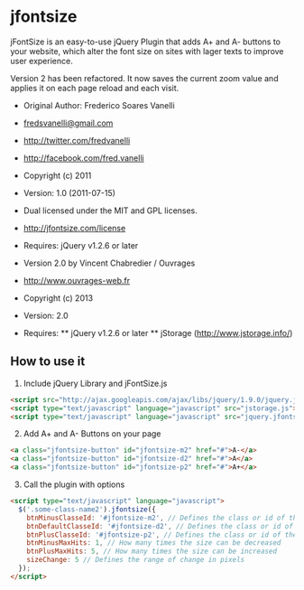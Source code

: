 jfontsize
=========

jFontSize is an easy-to-use jQuery Plugin that adds A+ and A- buttons to your website, which alter the font size on sites with lager texts to improve user experience.

Version 2 has been refactored. It now saves the current zoom value and applies it on each page reload and each visit.

* Original Author: Frederico Soares Vanelli
* fredsvanelli@gmail.com
* http://twitter.com/fredvanelli
* http://facebook.com/fred.vanelli

* Copyright (c) 2011
* Version: 1.0 (2011-07-15)
* Dual licensed under the MIT and GPL licenses.
* http://jfontsize.com/license
* Requires: jQuery v1.2.6 or later

* Version 2.0 by Vincent Chabredier / Ouvrages
* http://www.ouvrages-web.fr

* Copyright (c) 2013
* Version: 2.0
* Requires: 
** jQuery v1.2.6 or later
** jStorage (http://www.jstorage.info/)

  
How to use it
-------------

1. Include jQuery Library and jFontSize.js
```html
<script src="http://ajax.googleapis.com/ajax/libs/jquery/1.9.0/jquery.js"></script>
<script type="text/javascript" language="javascript" src="jstorage.js"></script>
<script type="text/javascript" language="javascript" src="jquery.jfontsize-2.0.js"></script>
```

2. Add A+ and A- Buttons on your page
```html        
<a class="jfontsize-button" id="jfontsize-m2" href="#">A-</a>
<a class="jfontsize-button" id="jfontsize-d2" href="#">A</a>
<a class="jfontsize-button" id="jfontsize-p2" href="#">A+</a>
```

3. Call the plugin with options
```html        
<script type="text/javascript" language="javascript">
  $('.some-class-name2').jfontsize({
    btnMinusClasseId: '#jfontsize-m2', // Defines the class or id of the decrease button
    btnDefaultClasseId: '#jfontsize-d2', // Defines the class or id of default size button
    btnPlusClasseId: '#jfontsize-p2', // Defines the class or id of the increase button
    btnMinusMaxHits: 1, // How many times the size can be decreased
    btnPlusMaxHits: 5, // How many times the size can be increased
    sizeChange: 5 // Defines the range of change in pixels
  });
</script> 
```